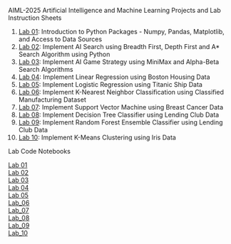 AIML-2025
Artificial Intelligence and Machine Learning Projects and Lab Instruction Sheets
1. [Lab 01](https://github.com/kirankumareranki/AIML-2025/blob/main/AIML_A1.pdf): Introduction to Python Packages - Numpy, Pandas, Matplotlib, and Access to Data Sources
2. [Lab 02](https://github.com/kirankumareranki/AIML-2025/blob/main/AIML_A2.pdf): Implement AI Search using Breadth First, Depth First and A* Search Algorithm using Python
3. [Lab 03](https://github.com/kirankumareranki/AIML-2025/blob/main/AIML_A3.pdf): Implement AI Game Strategy using MiniMax and Alpha-Beta Search Algorithms
4. [Lab 04](https://github.com/kirankumareranki/AIML-2025/blob/main/AIML_A4.pdf): Implement Linear Regression using Boston Housing Data
5. [Lab 05](https://github.com/kirankumareranki/AIML-2025/blob/main/AIML_A5.pdf): Implement Logistic Regression using Titanic Ship Data
6. [Lab 06](https://github.com/kirankumareranki/AIML-2025/blob/main/AIML_A6.pdf): Implement K-Nearest Neighbor Classification using Classified Manufacturing Dataset
7. [Lab 07](https://github.com/kirankumareranki/AIML-2025/blob/main/AIML_A7.pdf): Implement Support Vector Machine using Breast Cancer Data
8. [Lab 08](https://github.com/kirankumareranki/AIML-2025/blob/main/AIML_A8.pdf): Implement Decision Tree Classifier using Lending Club Data
9. [Lab 09](https://github.com/kirankumareranki/AIML-2025/blob/main/AIML_A9.pdf): Implement Random Forest Ensemble Classifier using Lending Club Data
10. [Lab 10](https://github.com/kirankumareranki/AIML-2025/blob/main/AIML_A10.pdf): Implement K-Means Clustering using Iris Data

Lab Code Notebooks


[Lab 01](https://github.com/2303A51867/2303A51867.aiml/blob/main/Lab01_AIML.ipynb)<br>
[Lab 02](https://github.com/2303A51867/2303A51867.aiml/blob/main/Lab02_AIML.ipynb)<br>
[Lab 03](https://github.com/2303A51867/2303A51867.aiml/blob/main/Lab03_AIML.ipynb)<br>
[Lab 04](https://github.com/2303A51867/2303A51867.aiml/blob/main/Lab04_AIML.ipynb)<br>
[Lab 05](https://github.com/2303A51867/2303A51867.aiml/blob/main/Lab05_AIML.ipynb)<br>
[Lab_06](https://github.com/2303A51867/2303A51867.aiml/blob/main/Lab06_AIML.ipynb)<br>
[Lab_07](https://github.com/2303A51867/2303A51867.aiml/blob/main/Lab07_AIML.ipynb)<br>
[Lab_08](https://github.com/2303A51867/2303A51867.aiml/blob/main/Lab08_AIML.ipynb)<br>
[Lab_09](https://github.com/2303A51867/2303A51867.aiml/blob/main/Lab09_AIML.ipynb)<br>
[Lab_10](https://github.com/2303A51867/2303A51867.aiml/blob/main/Lab10_AIML.ipynb)<br>

